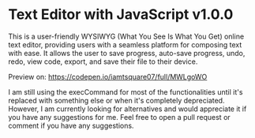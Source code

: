 # Text Editor with JavaScript v1.0.0

This is a user-friendly WYSIWYG (What You See Is What You Get) online text editor, providing users with a seamless platform for composing text with ease. It allows the user to save progress, auto-save progress, undo, redo, view code, export, and save their file to their device.

Preview on: https://codepen.io/iamtsquare07/full/MWLgoWO

I am still using the execCommand for most of the functionalities until it's replaced with something else or when it's completely depreciated. However, I am currently looking for alternatives and would appreciate it if you have any suggestions for me. Feel free to open a pull request or comment if you have any suggestions.
